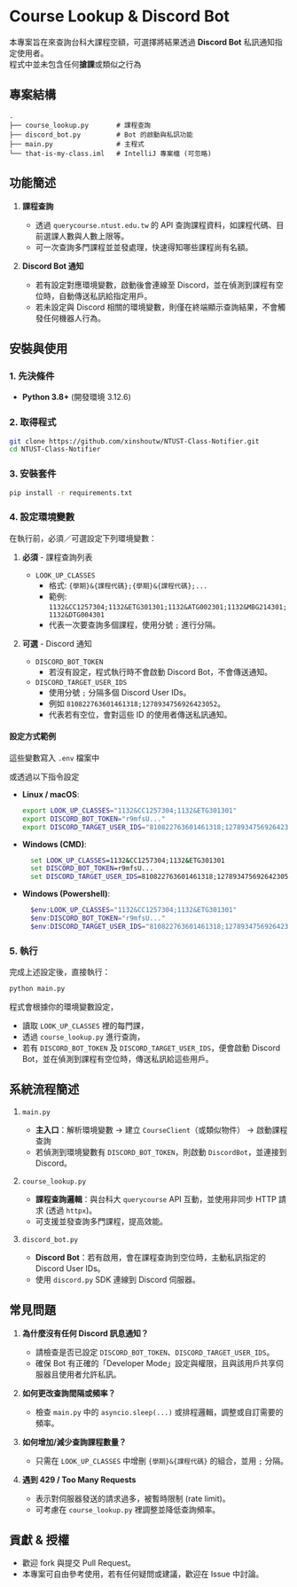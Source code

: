 # Course Lookup & Discord Bot

本專案旨在來查詢台科大課程空額，可選擇將結果透過 **Discord Bot** 私訊通知指定使用者。  
程式中並未包含任何**搶課**或類似之行為

## 專案結構

```
.
├── course_lookup.py       # 課程查詢
├── discord_bot.py         # Bot 的啟動與私訊功能
├── main.py                # 主程式
└── that-is-my-class.iml   # IntelliJ 專案檔 (可忽略)
```

## 功能簡述

1. **課程查詢**  
   - 透過 `querycourse.ntust.edu.tw` 的 API 查詢課程資料，如課程代碼、目前選課人數與人數上限等。  
   - 可一次查詢多門課程並並發處理，快速得知哪些課程尚有名額。

2. **Discord Bot 通知**  
   - 若有設定對應環境變數，啟動後會連線至 Discord，並在偵測到課程有空位時，自動傳送私訊給指定用戶。  
   - 若未設定與 Discord 相關的環境變數，則僅在終端顯示查詢結果，不會觸發任何機器人行為。

## 安裝與使用

### 1. 先決條件

- **Python 3.8+** (開發環境 3.12.6)

### 2. 取得程式

```bash
git clone https://github.com/xinshoutw/NTUST-Class-Notifier.git
cd NTUST-Class-Notifier
```

### 3. 安裝套件

```bash
pip install -r requirements.txt
```

### 4. 設定環境變數

在執行前，必須／可選設定下列環境變數：  

1. **必須** - 課程查詢列表  
   - `LOOK_UP_CLASSES`  
     - 格式: `{學期}&{課程代碼};{學期}&{課程代碼};...`  
     - 範例: `1132&CC1257304;1132&ETG301301;1132&ATG002301;1132&MBG214301;1132&DTG004301`  
     - 代表一次要查詢多個課程，使用分號 `;` 進行分隔。

2. **可選** - Discord 通知  
   - `DISCORD_BOT_TOKEN`  
     - 若沒有設定，程式執行時不會啟動 Discord Bot，不會傳送通知。  
   - `DISCORD_TARGET_USER_IDS`  
     - 使用分號 `;` 分隔多個 Discord User IDs。  
     - 例如 `810822763601461318;1278934756926423052`。  
     - 代表若有空位，會對這些 ID 的使用者傳送私訊通知。

#### 設定方式範例
這些變數寫入 `.env` 檔案中

或透過以下指令設定
- **Linux / macOS**:  
  ```bash
  export LOOK_UP_CLASSES="1132&CC1257304;1132&ETG301301"
  export DISCORD_BOT_TOKEN="r9mfsU..."
  export DISCORD_TARGET_USER_IDS="810822763601461318;1278934756926423052"
  ```
  
- **Windows (CMD)**:  
  ```cmd
    set LOOK_UP_CLASSES=1132&CC1257304;1132&ETG301301
    set DISCORD_BOT_TOKEN=r9mfsU...
    set DISCORD_TARGET_USER_IDS=810822763601461318;1278934756926423052
  ```
  
- **Windows (Powershell)**:  
  ```powershell
    $env:LOOK_UP_CLASSES="1132&CC1257304;1132&ETG301301"
    $env:DISCORD_BOT_TOKEN="r9mfsU..."
    $env:DISCORD_TARGET_USER_IDS="810822763601461318;1278934756926423052"
  ```



### 5. 執行

完成上述設定後，直接執行：

```bash
python main.py
```

程式會根據你的環境變數設定，  
- 讀取 `LOOK_UP_CLASSES` 裡的每門課，  
- 透過 `course_lookup.py` 進行查詢，  
- 若有 `DISCORD_BOT_TOKEN` 及 `DISCORD_TARGET_USER_IDS`，便會啟動 Discord Bot，並在偵測到課程有空位時，傳送私訊給這些用戶。

## 系統流程簡述

1. `main.py`  
   - **主入口**：解析環境變數 → 建立 `CourseClient`（或類似物件） → 啟動課程查詢  
   - 若偵測到環境變數有 `DISCORD_BOT_TOKEN`，則啟動 `DiscordBot`，並連接到 Discord。

2. `course_lookup.py`  
   - **課程查詢邏輯**：與台科大 `querycourse` API 互動，並使用非同步 HTTP 請求 (透過 `httpx`)。  
   - 可支援並發查詢多門課程，提高效能。

3. `discord_bot.py`  
   - **Discord Bot**：若有啟用，會在課程查詢到空位時，主動私訊指定的 Discord User IDs。  
   - 使用 `discord.py` SDK 連線到 Discord 伺服器。

## 常見問題

1. **為什麼沒有任何 Discord 訊息通知？**  
   - 請檢查是否已設定 `DISCORD_BOT_TOKEN`、`DISCORD_TARGET_USER_IDS`。  
   - 確保 Bot 有正確的「Developer Mode」設定與權限，且與該用戶共享伺服器且使用者允許私訊。

2. **如何更改查詢間隔或頻率？**  
   - 檢查 `main.py` 中的 `asyncio.sleep(...)` 或排程邏輯，調整或自訂需要的頻率。

3. **如何增加/減少查詢課程數量？**  
   - 只需在 `LOOK_UP_CLASSES` 中增刪 `{學期}&{課程代碼}` 的組合，並用 `;` 分隔。

4. **遇到 429 / Too Many Requests**  
   - 表示對伺服器發送的請求過多，被暫時限制 (rate limit)。  
   - 可考慮在 `course_lookup.py` 裡調整並降低查詢頻率。

## 貢獻 & 授權

- 歡迎 fork 與提交 Pull Request。  
- 本專案可自由參考使用，若有任何疑問或建議，歡迎在 Issue 中討論。  
